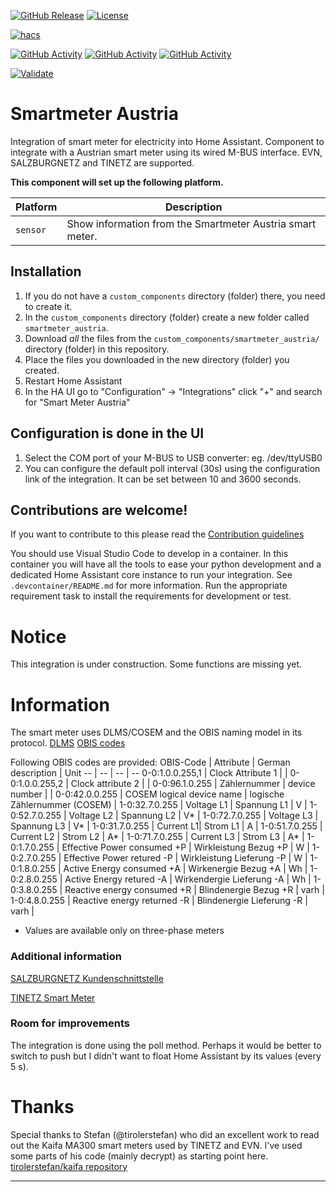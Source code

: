 [![GitHub Release][releases-shield]][releases]
[![License][license-shield]](LICENSE)

[![hacs][hacsbadge]][hacs]

[![GitHub Activity][commits-shield_y]][commits]
[![GitHub Activity][commits-shield_m]][commits]
[![GitHub Activity][commits-shield_w]][commits]


[![Validate][validate-shield]][validation]

<!--
[!Project Maintenance][maintenance-shield]
[![BuyMeCoffee][buymecoffeebadge]][buymecoffee]

[![Discord][discord-shield]][discord]
[![Community Forum][forum-shield]][forum]
-->

# Smartmeter Austria
Integration of smart meter for electricity into Home Assistant.
Component to integrate with a Austrian smart meter using its wired M-BUS interface.
EVN, SALZBURGNETZ and TINETZ are supported.

**This component will set up the following platform.**

Platform | Description
-- | --
`sensor` | Show information from the Smartmeter Austria smart meter.

<!-- ![example][exampleimg] -->

## Installation

1. If you do not have a `custom_components` directory (folder) there, you need to create it.
2. In the `custom_components` directory (folder) create a new folder called `smartmeter_austria`.
3. Download _all_ the files from the `custom_components/smartmeter_austria/` directory (folder) in this repository.
4. Place the files you downloaded in the new directory (folder) you created.
5. Restart Home Assistant
6. In the HA UI go to "Configuration" -> "Integrations" click "+" and search for "Smart Meter Austria"

## Configuration is done in the UI

1. Select the COM port of your M-BUS to USB converter: eg. /dev/ttyUSB0
2. You can configure the default poll interval (30s) using the configuration link of the integration. It can be set between 10 and 3600 seconds.

## Contributions are welcome!

If you want to contribute to this please read the [Contribution guidelines](CONTRIBUTING.md)

You should use Visual Studio Code to develop in a container. In this container you
will have all the tools to ease your python development and a dedicated Home
Assistant core instance to run your integration. See `.devcontainer/README.md` for more information.
Run the appropriate requirement task to install the requirements for development or test.

# Notice

This integration is under construction.
Some functions are missing yet.

# Information
The smart meter uses DLMS/COSEM and the OBIS naming model in its protocol.
[DLMS](https://www.dlms.com/dlms-cosem/overview)
[OBIS codes](https://onemeter.com/docs/device/obis/)

Following OBIS codes are provided:
OBIS-Code | Attribute | German description | Unit
-- | -- | -- | --
0-0:1.0.0.255,1 | Clock Attribute 1 | |
0-0:1.0.0.255,2 | Clock attribute 2 | | 
0-0:96.1.0.255 | Zählernummer | device number | |
0-0:42.0.0.255 | COSEM logical device name | logische Zählernummer (COSEM) |
1-0:32.7.0.255 | Voltage L1 | Spannung L1 | V |
1-0:52.7.0.255 | Voltage L2 | Spannung L2 | V* |
1-0:72.7.0.255 | Voltage L3 | Spannung L3 | V* |
1-0:31.7.0.255 | Current L1| Strom L1 | A |
1-0:51.7.0.255 | Current L2 | Strom L2 | A* |
1-0:71.7.0.255 | Current L3 | Strom L3 | A* |
1-0:1.7.0.255 | Effective Power consumed +P | Wirkleistung Bezug +P | W |
1-0:2.7.0.255 | Effective Power retured -P | Wirkleistung Lieferung -P | W |
1-0:1.8.0.255 | Active Energy consumed +A | Wirkenergie Bezug +A | Wh |
1-0:2.8.0.255 | Active Energy retured -A | Wirkendergie Lieferung -A | Wh |
1-0:3.8.0.255 | Reactive energy consumed +R | Blindenergie Bezug +R | varh |
1-0:4.8.0.255 | Reactive energy returned -R | Blindenergie Lieferung -R | varh |

* Values are available only on three-phase meters

### Additional information
[SALZBURGNETZ Kundenschnittstelle](https://www.salzburgnetz.at/content/dam/salzburgnetz/dokumente/stromnetz/Technische-Beschreibung-Kundenschnittstelle.pdf)

[TINETZ Smart Meter](https://www.tinetz.at/uploads/tx_bh/tinetz_bedienungsanleitung_display_konfiguration.pdf?mod=1644495901)


### Room for improvements
The integration is done using the poll method. Perhaps it would be better to switch to push but I didn't want to float Home Assistant by its values (every 5 s).

# Thanks
Special thanks to Stefan (@tirolerstefan) who did an excellent work to read out the Kaifa MA300 smart meters used by TINETZ and EVN.
I've used some parts of his code (mainly decrypt) as starting point here.
[tirolerstefan/kaifa repository](https://github.com/tirolerstefan/kaifa)

***

<!-- HACS-Default-orange.svg?style=for-the-badge -->
[releases-shield]: https://img.shields.io/github/v/release/NECH2004/smartmeter_austria?style=for-the-badge
[releases]: https://github.com/NECH2004/smartmeter_austria/releases

[commits-shield_y]: https://img.shields.io/github/commit-activity/y/NECH2004/smartmeter_austria?style=for-the-badge
[commits-shield_m]: https://img.shields.io/github/commit-activity/m/NECH2004/smartmeter_austria?style=for-the-badge
[commits-shield_w]: https://img.shields.io/github/commit-activity/w/NECH2004/smartmeter_austria?style=for-the-badge
[commits]: https://github.com/NECH2004/smartmeter_austria/commits/dev

[validate-shield]: https://github.com/NECH2004/smartmeter_austria/actions/workflows/validate.yml/badge.svg?branch=dev
[validation]: https://github.com/NECH2004/smartmeter_austria/actions/workflows/validate.yml

[hacs]: https://github.com/custom-components/hacs
[hacsbadge]: https://img.shields.io/badge/HACS-Custom-orange.svg?style=for-the-badge
[license-shield]:https://img.shields.io/github/license/NECH2004/smartmeter_austria?style=for-the-badge
[maintenance-shield]: https://img.shields.io/badge/maintainer-Christian%20Neumeier%20%40NECH2004?style=for-the-badge

[smartmeter_austria]: https://github.com/NECH2004/smartmeter_austria
[exampleimg]: example.png
[forum-shield]: https://img.shields.io/badge/community-forum-brightgreen.svg?style=for-the-badge
[forum]: https://community.home-assistant.io/
